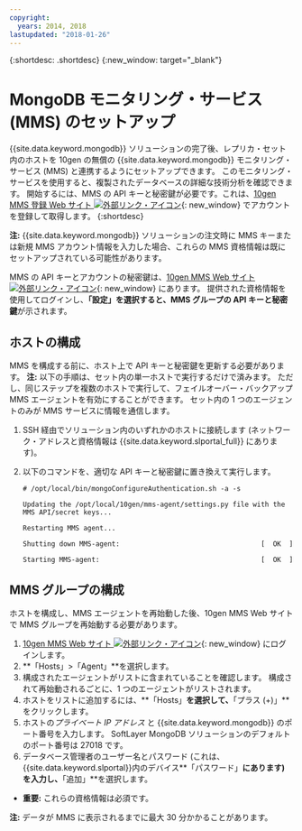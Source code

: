 ```yaml
---
copyright:
  years: 2014, 2018
lastupdated: "2018-01-26"
---
```


{:shortdesc: .shortdesc}
{:new_window: target="_blank"}


# MongoDB モニタリング・サービス (MMS) のセットアップ

{{site.data.keyword.mongodb}} ソリューションの完了後、レプリカ・セット内のホストを 10gen の無償の {{site.data.keyword.mongodb}} モニタリング・サービス (MMS) と連携するようにセットアップできます。 このモニタリング・サービスを使用すると、複製されたデータベースの詳細な技術分析を確認できます。 開始するには、MMS の API キーと秘密鍵が必要です。これは、[10gen MMS 登録 Web サイト ![外部リンク・アイコン](../../icons/launch-glyph.svg "外部リンク・アイコン")](http://www.10gen.com/mongodb-monitoring-service){: new_window} でアカウントを登録して取得します。
{:shortdesc}

**注:** {{site.data.keyword.mongodb}} ソリューションの注文時に MMS キーまたは新規 MMS アカウント情報を入力した場合、これらの MMS 資格情報は既にセットアップされている可能性があります。

MMS の API キーとアカウントの秘密鍵は、[10gen MMS Web サイト ![外部リンク・アイコン](../../icons/launch-glyph.svg "外部リンク・アイコン")](http://mms.10gen.com/){: new_window} にあります。 提供された資格情報を使用してログインし、**「設定」**を選択すると、MMS グループの **API キー**と**秘密鍵**が示されます。

## ホストの構成

MMS を構成する前に、ホスト上で API キーと秘密鍵を更新する必要があります。 **注:** 以下の手順は、セット内の単一ホストで実行するだけで済みます。 ただし、同じステップを複数のホストで実行して、フェイルオーバー・バックアップ MMS エージェントを有効にすることができます。 セット内の 1 つのエージェントのみが MMS サービスに情報を通信します。

1. SSH 経由でソリューション内のいずれかのホストに接続します (ネットワーク・アドレスと資格情報は {{site.data.keyword.slportal_full}} にあります)。
2. 以下のコマンドを、適切な API キーと秘密鍵に置き換えて実行します。

    `# /opt/local/bin/mongoConfigureAuthentication.sh -a -s`

    `Updating the /opt/local/10gen/mms-agent/settings.py file with the`
    `MMS API/secret keys...`

    `Restarting MMS agent...`

    `Shutting down MMS-agent:                                   [  OK  ]`

    `Starting MMS-agent:                                        [  OK  ]`


## MMS グループの構成

ホストを構成し、MMS エージェントを再始動した後、10gen MMS Web サイトで MMS グループを再始動する必要があります。

1. [10gen MMS Web サイト ![外部リンク・アイコン](../../icons/launch-glyph.svg "外部リンク・アイコン")](http://mms.10gen.com/){: new_window} にログインします。
2. **「Hosts」>「Agent」**を選択します。
3. 構成されたエージェントがリストに含まれていることを確認します。 構成されて再始動されるごとに、1 つのエージェントがリストされます。
4. ホストをリストに追加するには、**「Hosts」**を選択して、**「プラス (+)」**をクリックします。
5. ホストの*プライベート IP アドレス* と {{site.data.keyword.mongodb}} のポート番号を入力します。 SoftLayer MongoDB ソリューションのデフォルトのポート番号は 27018 です。
6. データベース管理者のユーザー名とパスワード (これは、{{site.data.keyword.slportal}}内のデバイス**「パスワード」**にあります) を入力し、**「追加」**を選択します。
  * **重要:** これらの資格情報は必須です。

**注:** データが MMS に表示されるまでに最大 30 分かかることがあります。
